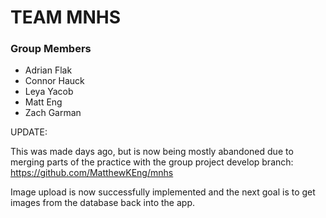 # TEAM MNHS


### Group Members
- Adrian Flak
- Connor Hauck
- Leya Yacob
- Matt Eng
- Zach Garman



UPDATE:

This was made days ago, but is now being mostly abandoned due to merging parts of the practice with the group project develop branch:
https://github.com/MatthewKEng/mnhs

Image upload is now successfully implemented and the next goal is to get images from the database back into the app.
